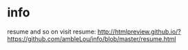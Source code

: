 # info
resume and so on
visit resume: http://htmlpreview.github.io/?https://github.com/ambleLou/info/blob/master/resume.html
